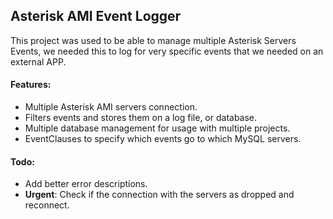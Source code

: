 Asterisk AMI Event Logger
------
This project was used to be able to manage multiple Asterisk Servers Events, we needed this to log for very specific events that we needed on an external APP.

#### Features:
- Multiple Asterisk AMI servers connection.
- Filters events and stores them on a log file, or database.
- Multiple database management for usage with multiple projects.
- EventClauses to specify which events go to which MySQL servers.



#### Todo:
- Add better error descriptions.
- **Urgent**: Check if the connection with the servers as dropped and reconnect. 